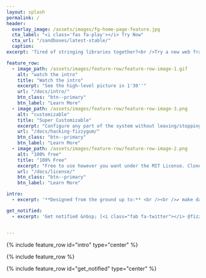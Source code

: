 ```yaml
---
layout: splash
permalink: /
header:
  overlay_image: /assets/images/fg-home-page-feature.jpg
  cta_label: "<i class='fas fa-play'></i> Try Now"
  cta_url: "/sandboxes/latest-stable/"
  caption:
excerpt: 'Tired of stringing libraries together?<br />Try a new web framework that does complex things, easily.<br /> {::nomarkdown}<small><a href="https://github.com/davidedc/Fizzygum">Open-source (MIT-licenced) on github <i class="fab fa-github" aria-hidden="true"></i></a></small>{:/nomarkdown}<br /> <small><a href="/docs/intro/">Watch/read the intro⚡</a></small>'

feature_row:
  - image_path: /assets/images/feature-row/feature-row-image-1.gif
    alt: "watch the intro"
    title: "Watch the intro"
    excerpt: "See the high-level picture in 1'30''"
    url: "/docs/intro/"
    btn_class: "btn--primary"
    btn_label: "Learn More"
  - image_path: /assets/images/feature-row/feature-row-image-3.png
    alt: "customizable"
    title: "Super Customizable"
    excerpt: "Configure any part of the system without leaving/stopping it."
    url: "/docs/hacking-fizzygum/"
    btn_class: "btn--primary"
    btn_label: "Learn More"
  - image_path: /assets/images/feature-row/feature-row-image-2.png
    alt: "100% free"
    title: "100% Free"
    excerpt: "Free to use however you want under the MIT License. Clone it, fork it, customize it, whatever!"
    url: "/docs/license/"
    btn_class: "btn--primary"
    btn_label: "Learn More"

intro:
  - excerpt: '**Designed from the ground up to:** <br /><br />✔ make dashboards and visualise data (plots, maps, ...) <br />✔ author, organise and navigate documents <br />✔ insert dynamic calculations anywhere, via simple drag & drop <br />✔ make custom utilities visually (no coding required) <br />✔ use internal development tools to customise anything, as it runs<br />✔ do all of the above, concurrently'

get_notified:
  - excerpt: 'Get notified &nbsp; [<i class="fab fa-twitter"></i> @fizzygum](https://twitter.com/fizzygum){: .btn .btn--twitter}'


---
```


{% include feature_row id="intro" type="center" %}

{% include feature_row %}

{% include feature_row id="get_notified" type="center" %}
